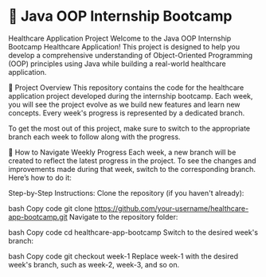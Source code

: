 # 🏥 Java OOP Internship Bootcamp 
Healthcare Application Project Welcome to the Java OOP Internship Bootcamp Healthcare Application! This project is designed to help you develop a comprehensive understanding of Object-Oriented Programming (OOP) principles using Java while building a real-world healthcare application.

📌 Project Overview This repository contains the code for the healthcare application project developed during the internship bootcamp. Each week, you will see the project evolve as we build new features and learn new concepts. Every week's progress is represented by a dedicated branch.

To get the most out of this project, make sure to switch to the appropriate branch each week to follow along with the progress.

🚀 How to Navigate Weekly Progress Each week, a new branch will be created to reflect the latest progress in the project. To see the changes and improvements made during that week, switch to the corresponding branch. Here’s how to do it:

Step-by-Step Instructions: Clone the repository (if you haven't already):

bash Copy code git clone https://github.com/your-username/healthcare-app-bootcamp.git Navigate to the repository folder:

bash Copy code cd healthcare-app-bootcamp Switch to the desired week's branch:

bash Copy code git checkout week-1 Replace week-1 with the desired week's branch, such as week-2, week-3, and so on.
